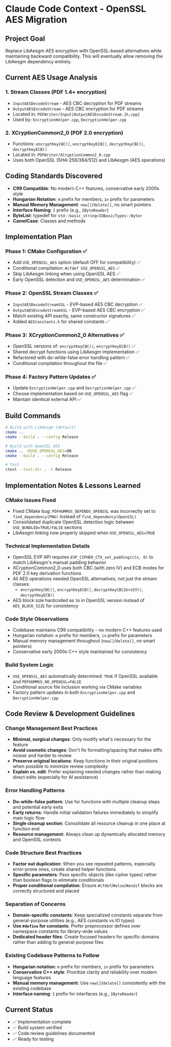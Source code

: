 # Claude Code Context - OpenSSL AES Migration

## Project Goal
Replace LibAesgm AES encryption with OpenSSL-based alternatives while maintaining backward compatibility. This will eventually allow removing the LibAesgm dependency entirely.

## Current AES Usage Analysis

### 1. Stream Classes (PDF 1.4+ encryption)
- `InputAESDecodeStream` - AES CBC decryption for PDF streams
- `OutputAESEncodeStream` - AES CBC encryption for PDF streams
- Located in: `PDFWriter/Input|OutputAESEncodeStream.{h,cpp}`
- Used by: `EncryptionHelper.cpp`, `DecryptionHelper.cpp`

### 2. XCryptionCommon2_0 (PDF 2.0 encryption)
- Functions: `encryptKeyCBC()`, `encryptKeyECB()`, `decryptKeyCBC()`, `decryptKeyECB()`
- Located in: `PDFWriter/XCryptionCommon2_0.cpp`
- Uses both OpenSSL (SHA-256/384/512) and LibAesgm (AES operations)

## Coding Standards Discovered
- **C99 Compatible**: No modern C++ features, conservative early 2000s style
- **Hungarian Notation**: `m` prefix for members, `in` prefix for parameters
- **Manual Memory Management**: `new[]`/`delete[]`, no smart pointers
- **Interface Naming**: `I` prefix (e.g., `IByteReader`)
- **ByteList**: typedef for `std::basic_string<IOBasicTypes::Byte>`
- **CamelCase**: Classes and methods

## Implementation Plan

### Phase 1: CMake Configuration ✅
- Add `USE_OPENSSL_AES` option (default OFF for compatibility) ✅
- Conditional compilation: `#ifdef USE_OPENSSL_AES` ✅
- Skip LibAesgm linking when using OpenSSL AES ✅
- Early OpenSSL detection and `USE_OPENSSL_AES` determination ✅

### Phase 2: OpenSSL Stream Classes ✅
- `InputAESDecodeStreamSSL` - EVP-based AES CBC decryption ✅
- `OutputAESEncodeStreamSSL` - EVP-based AES CBC encryption ✅
- Match existing API exactly, same constructor signatures ✅
- Added `AESConstants.h` for shared constants ✅

### Phase 3: XCryptionCommon2_0 Alternatives ✅
- OpenSSL versions of: `encryptKeyCBC()`, `encryptKeyECB()` ✅
- Shared decrypt functions using LibAesgm implementation ✅
- Refactored with do-while-false error handling pattern ✅
- Conditional compilation throughout the file ✅

### Phase 4: Factory Pattern Updates ✅
- Update `EncryptionHelper.cpp` and `DecryptionHelper.cpp` ✅
- Choose implementation based on `USE_OPENSSL_AES` flag ✅
- Maintain identical external API ✅

## Build Commands
```bash
# Build with LibAesgm (default)
cmake ..
cmake --build . --config Release

# Build with OpenSSL AES
cmake .. -DUSE_OPENSSL_AES=ON
cmake --build . --config Release

# Test
ctest --test-dir . -C Release
```

## Implementation Notes & Lessons Learned

### CMake Issues Fixed
- Fixed CMake bug: `PDFHUMMUS_DEPENDS_OPENSSL` was incorrectly set to `find_dependency(PNG)` instead of `find_dependency(OpenSSL)`
- Consolidated duplicate OpenSSL detection logic between `USE_BUNDLED=TRUE/FALSE` sections
- LibAesgm linking now properly skipped when `USE_OPENSSL_AES=TRUE`

### Technical Implementation Details
- OpenSSL EVP API requires `EVP_CIPHER_CTX_set_padding(ctx, 0)` to match LibAesgm's manual padding behavior
- XCryptionCommon2_0 uses both CBC (with zero IV) and ECB modes for PDF 2.0 key derivation functions
- All AES operations needed OpenSSL alternatives, not just the stream classes:
  - `encryptKeyCBC()`, `encryptKeyECB()`, `decryptKeyCBCZeroIV()`, `decryptKeyECB()`
- AES block size hardcoded as `16` in OpenSSL version instead of `AES_BLOCK_SIZE` for consistency

### Code Style Observations
- Codebase maintains C99 compatibility - no modern C++ features used
- Hungarian notation: `m` prefix for members, `in` prefix for parameters
- Manual memory management throughout (`new[]`/`delete[]`, no smart pointers)
- Conservative early 2000s C++ style maintained for consistency

### Build System Logic
- `USE_OPENSSL_AES` automatically determined: `TRUE` if OpenSSL available and `PDFHUMMUS_NO_OPENSSL=FALSE`
- Conditional source file inclusion working via CMake variables
- Factory pattern updates in both `EncryptionHelper.cpp` and `DecryptionHelper.cpp`

## Code Review & Development Guidelines

### Change Management Best Practices
- **Minimal, surgical changes**: Only modify what's necessary for the feature
- **Avoid cosmetic changes**: Don't fix formatting/spacing that makes diffs noisier and harder to review
- **Preserve original locations**: Keep functions in their original positions when possible to minimize review complexity
- **Explain vs. edit**: Prefer explaining needed changes rather than making direct edits (especially for AI assistance)

### Error Handling Patterns
- **Do-while-false pattern**: Use for functions with multiple cleanup steps and potential early exits
- **Early returns**: Handle initial validation failures immediately to simplify main logic flow
- **Single cleanup section**: Consolidate all resource cleanup in one place at function end
- **Resource management**: Always clean up dynamically allocated memory and OpenSSL contexts

### Code Structure Best Practices
- **Factor out duplication**: When you see repeated patterns, especially error-prone ones, create shared helper functions
- **Specific parameters**: Pass specific objects (like cipher types) rather than boolean flags to eliminate conditionals
- **Proper conditional compilation**: Ensure `#ifdef`/`#else`/`#endif` blocks are correctly structured and placed

### Separation of Concerns
- **Domain-specific constants**: Keep specialized constants separate from general-purpose utilities (e.g., AES constants vs IO types)
- **Use `#define` for constants**: Prefer preprocessor defines over namespace constants for library-wide values
- **Dedicated header files**: Create focused headers for specific domains rather than adding to general-purpose files

### Existing Codebase Patterns to Follow
- **Hungarian notation**: `m` prefix for members, `in` prefix for parameters
- **Conservative C++ style**: Prioritize clarity and reliability over modern language features
- **Manual memory management**: Use `new[]`/`delete[]` consistently with the existing codebase
- **Interface naming**: `I` prefix for interfaces (e.g., `IByteReader`)

## Current Status
- ✅ Implementation complete
- ✅ Build system verified
- ✅ Code review guidelines documented
- ✅ Ready for testing
